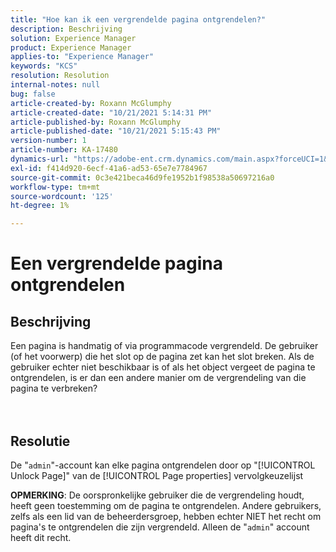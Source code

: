 ```yaml
---
title: "Hoe kan ik een vergrendelde pagina ontgrendelen?"
description: Beschrijving
solution: Experience Manager
product: Experience Manager
applies-to: "Experience Manager"
keywords: "KCS"
resolution: Resolution
internal-notes: null
bug: false
article-created-by: Roxann McGlumphy
article-created-date: "10/21/2021 5:14:31 PM"
article-published-by: Roxann McGlumphy
article-published-date: "10/21/2021 5:15:43 PM"
version-number: 1
article-number: KA-17480
dynamics-url: "https://adobe-ent.crm.dynamics.com/main.aspx?forceUCI=1&pagetype=entityrecord&etn=knowledgearticle&id=d0c55c59-9232-ec11-b6e5-000d3a5ba97a"
exl-id: f414d920-6ecf-41a6-ad53-65e7e7784967
source-git-commit: 0c3e421beca46d9fe1952b1f98538a50697216a0
workflow-type: tm+mt
source-wordcount: '125'
ht-degree: 1%

---
```


# Een vergrendelde pagina ontgrendelen

## Beschrijving

Een pagina is handmatig of via programmacode vergrendeld. De gebruiker (of het voorwerp) die het slot op de pagina zet kan het slot breken. Als de gebruiker echter niet beschikbaar is of als het object vergeet de pagina te ontgrendelen, is er dan een andere manier om de vergrendeling van die pagina te verbreken?<br><br><br>

## Resolutie


De &quot;`admin`&quot;-account kan elke pagina ontgrendelen door op &quot;[!UICONTROL Unlock Page]&quot; van de [!UICONTROL Page properties] vervolgkeuzelijst

<b>OPMERKING</b>: De oorspronkelijke gebruiker die de vergrendeling houdt, heeft geen toestemming om de pagina te ontgrendelen. Andere gebruikers, zelfs als een lid van de beheerdersgroep, hebben echter NIET het recht om pagina&#39;s te ontgrendelen die zijn vergrendeld. Alleen de &quot;`admin`&quot; account heeft dit recht.
